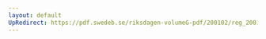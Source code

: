 ```yaml
---
layout: default
UpRedirect: https://pdf.swedeb.se/riksdagen-volumeG-pdf/200102/reg_200102/reg_200102_0455.pdf
---
```

